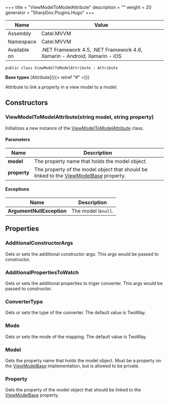 

+++
title = "ViewModelToModelAttribute" 
description = ""
weight = 20
generator = "SharpDox.Plugins.Hugo"
+++

Name|Value
---|---
Assembly|Catel.MVVM
Namespace|Catel.MVVM
Available on|.NET Framework 4.5, .NET Framework 4.6, Xamarin - Android, Xamarin - iOS

```
public class ViewModelToModelAttribute : Attribute
```

**Base types**
[Attribute]({{< relref "#" >}})

Attribute to link a property in a view model to a model.

## Constructors

### ViewModelToModelAttribute(string model, string property)

Initializes a new instance of the [ViewModelToModelAttribute](#) class.

#### Parameters

Name|Description
---|---
**model**|The property name that holds the model object.
**property**|The property of the model object that should be linked to the [ViewModelBase](#) property.

#### Exceptions

Name|Description
---|---
**ArgumentNullException**|The model is`null`.

## Properties

### AdditionalConstructorArgs

Gets or sets the additional constructor args. This args would be passed to constructor.

### AdditionalPropertiesToWatch

Gets or sets the additional properties to triger converter. This args would be passed to constructor.

### ConverterType

Gets or sets the type of the converter. The default value is TwoWay.

### Mode

Gets or sets the mode of the mapping. The default value is TwoWay.

### Model

Gets the property name that holds the model object. Must be a property on the [ViewModelBase](#) implementation, but is allowed to be private.

### Property

Gets the property of the model object that should be linked to the [ViewModelBase](#) property.

